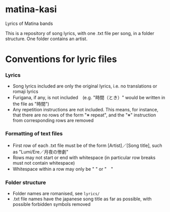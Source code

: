 # matina-kasi
Lyrics of Matina bands

This is a repository of song lyrics, with one .txt file per song, in a folder structure. One folder contains an artist.

# Conventions for lyric files
### Lyrics
- Song lyrics included are only the original lyrics, i.e. no translations or romaji lyrics
- Furigana, if any, is not included　(e.g. "時間（とき）" would be written in the file as "時間") 
- Any repetition instructions are not included. This means, for instance, that there are no rows of the form "※ repeat", and the "※" instruction from corresponding rows are removed

### Formatting of text files
- First row of each .txt file must be of the form [Artist]／[Song title], such as "Lumi/Ere／月夜の惨劇"
- Rows may not start or end with whitespace (in particular row breaks must not contain whitespace)
- Whitespace within a row may only be " " or "　"

### Folder structure
- Folder names are romanised, see `lyrics/`
- .txt file names have the japanese song title as far as possible, with possible forbidden symbols removed